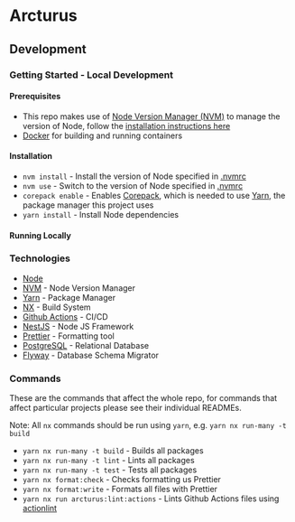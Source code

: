 # Arcturus

## Development

### Getting Started - Local Development

#### Prerequisites

- This repo makes use of [Node Version Manager (NVM)](https://github.com/nvm-sh/nvm) to manage the version of Node, follow the [installation instructions here](https://github.com/nvm-sh/nvm?tab=readme-ov-file#installing-and-updating)
- [Docker](https://www.docker.com/) for building and running containers

#### Installation

- `nvm install` - Install the version of Node specified in [.nvmrc](./.nvmrc)
- `nvm use` - Switch to the version of Node specified in [.nvmrc](./.nvmrc)
- `corepack enable` - Enables [Corepack](https://github.com/nodejs/corepack), which is needed to use [Yarn](https://yarnpkg.com/), the package manager this project uses
- `yarn install` - Install Node dependencies

#### Running Locally

### Technologies

- [Node](https://nodejs.org/en)
- [NVM](https://github.com/nvm-sh/nvm) - Node Version Manager
- [Yarn](https://yarnpkg.com/) - Package Manager
- [NX](https://nx.dev/) - Build System
- [Github Actions](https://docs.github.com/en/actions) - CI/CD
- [NestJS](https://nestjs.com/) - Node JS Framework
- [Prettier](https://prettier.io/) - Formatting tool
- [PostgreSQL](https://www.postgresql.org/) - Relational Database
- [Flyway](https://www.red-gate.com/products/flyway/community/) - Database Schema Migrator

### Commands

These are the commands that affect the whole repo, for commands that affect particular projects please see their individual READMEs.

Note: All `nx` commands should be run using `yarn`, e.g. `yarn nx run-many -t build`

- `yarn nx run-many -t build` - Builds all packages
- `yarn nx run-many -t lint` - Lints all packages
- `yarn nx run-many -t test` - Tests all packages
- `yarn nx format:check` - Checks formatting us Prettier
- `yarn nx format:write` - Formats all files with Prettier
- `yarn nx run arcturus:lint:actions` - Lints Github Actions files using [actionlint](https://github.com/rhysd/actionlint)
